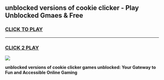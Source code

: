 
## unblocked versions of cookie clicker - Play Unblocked Gmaes & Free
<h3>
<a href="https://news.freeplayer.one?title=unblocked_versions_of_cookie_clicker&ref=23F">CLICK TO PLAY</a></h3>
<hr>

<h3>
<a href="https://news.freeplayer.one?title=unblocked_versions_of_cookie_clicker&ref=23F">CLICK 2 PLAY</a>
  
</h3>

<a href="https://news.freeplayer.one?title=unblocked_versions_of_cookie_clicker&ref=23F/"><img src="https://clearcache.store/games.png"></a>


**unblocked versions of cookie clicker games unblocked: Your Gateway to Fun and Accessible Online Gaming**
